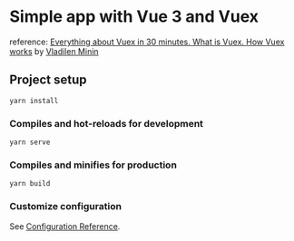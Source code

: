 # Simple app with Vue 3 and Vuex

reference: [Everything about Vuex in 30 minutes. What is Vuex. How Vuex works](https://youtu.be/c2SK1IlmYL8) by [Vladilen Minin](https://www.youtube.com/channel/UCg8ss4xW9jASrqWGP30jXiw)


## Project setup
```
yarn install
```

### Compiles and hot-reloads for development
```
yarn serve
```

### Compiles and minifies for production
```
yarn build
```

### Customize configuration
See [Configuration Reference](https://cli.vuejs.org/config/).
